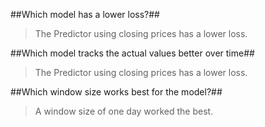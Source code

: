 ##Which model has a lower loss?##
> The Predictor using closing prices has a lower loss.

##Which model tracks the actual values better over time##
> The Predictor using closing prices has a lower loss.

##Which window size works best for the model?##
> A window size of one day worked the best.